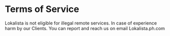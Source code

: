 # Terms of Service

Lokalista is not eligible for illegal remote services. In case of experience harm by our Clients. You can report and reach us on email Lokalista.ph.com
